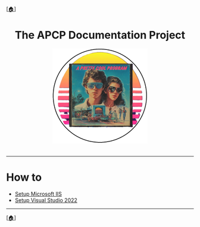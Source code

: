 [[🏠︎](../README.md)]

<!-- u250924 -->

<div align="center">

# The APCP Documentation Project

  <picture>
    <source media="(prefers-color-scheme: dark)" srcset="../../.github/img/logo/apcp-logo-dark-256x256.png">
    <source media="(prefers-color-scheme: light)" srcset="../../.github/img/logo/apcp-logo-light-256x256.png">
    <img alt="Fallback image description" src="../../.github/img/logo/apcp-logo-light-256x256.png">
  </picture>

</div>

<br>

***

# How to

* [Setup Microsoft IIS](./setup-iis/README.md)
* [Setup Visual Studio 2022](./setup-vs2022/README.md)


***

[[🏠︎](../README.md)]